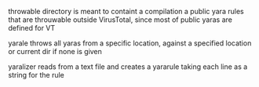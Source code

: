 throwable directory is meant to containt a compilation a public yara rules that are throuwable outside VirusTotal, since most of public yaras are defined for VT

yarale throws all yaras from a specific location, against a specified location or current dir if none is given

yaralizer reads from a text file and creates a yararule taking each line as a string for the rule

